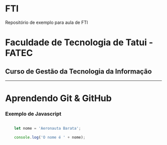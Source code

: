# FTI
Repositório de exemplo para aula de FTI

# Faculdade de Tecnologia de Tatui - FATEC

## Curso de Gestão da Tecnologia da Informação

---

# Aprendendo Git & GitHub

### Exemplo de Javascript
```javascript

    let nome = 'Aeronauta Barata';

    console.log('O nome é ' + nome);
```    

